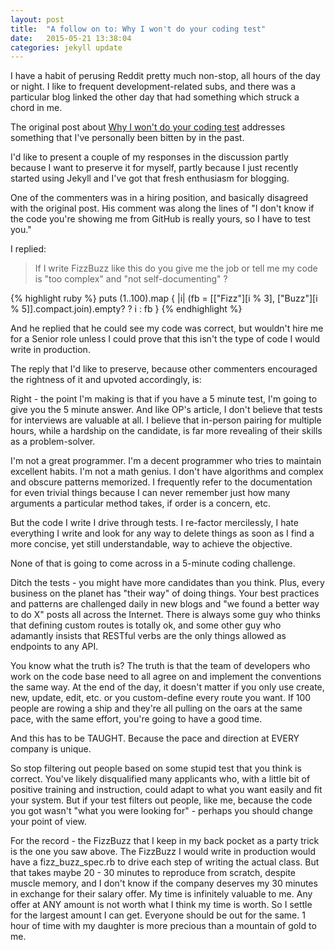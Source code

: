 ```yaml
---
layout: post
title:  "A follow on to: Why I won't do your coding test"
date:   2015-05-21 13:38:04
categories: jekyll update
---
```


I have a habit of perusing Reddit pretty much non-stop, all hours of the day or night.  I like to frequent development-related subs, and there was a particular blog linked the other day that had something which struck a chord in me.

The original post about [Why I won't do your coding test](http://www.developingandstuff.com/2015/05/why-i-dont-do-coding-tests.html) addresses something that I've personally been bitten by in the past.

I'd like to present a couple of my responses in the discussion partly because I want to preserve it for myself, partly because I just recently started using Jekyll and I've got that fresh enthusiasm for blogging.

One of the commenters was in a hiring position, and basically disagreed with the original post.  His comment was along the lines of "I don't know if the code you're showing me from GitHub is really yours, so I have to test you."

I replied:

>If I write FizzBuzz like this do you give me the job or tell me my code is "too complex" and "not self-documenting" ?

{% highlight ruby %}
puts (1..100).map { |i| (fb = [["Fizz"][i % 3], ["Buzz"][i % 5]].compact.join).empty? ? i : fb }
{% endhighlight %}

And he replied that he could see my code was correct, but wouldn't hire me for a Senior role unless I could prove that this isn't the type of code I would write in production.

The reply that I'd like to preserve, because other commenters encouraged the rightness of it and upvoted accordingly, is:

Right - the point I'm making is that if you have a 5 minute test, I'm going to give you the 5 minute answer. And like OP's article, I don't believe that tests for interviews are valuable at all. I believe that in-person pairing for multiple hours, while a hardship on the candidate, is far more revealing of their skills as a problem-solver.

I'm not a great programmer. I'm a decent programmer who tries to maintain excellent habits. I'm not a math genius. I don't have algorithms and complex and obscure patterns memorized. I frequently refer to the documentation for even trivial things because I can never remember just how many arguments a particular method takes, if order is a concern, etc.

But the code I write I drive through tests. I re-factor mercilessly, I hate everything I write and look for any way to delete things as soon as I find a more concise, yet still understandable, way to achieve the objective.

None of that is going to come across in a 5-minute coding challenge.

Ditch the tests - you might have more candidates than you think. Plus, every business on the planet has "their way" of doing things. Your best practices and patterns are challenged daily in new blogs and "we found a better way to do X" posts all across the Internet. There is always some guy who thinks that defining custom routes is totally ok, and some other guy who adamantly insists that RESTful verbs are the only things allowed as endpoints to any API.

You know what the truth is? The truth is that the team of developers who work on the code base need to all agree on and implement the conventions the same way. At the end of the day, it doesn't matter if you only use create, new, update, edit, etc. or you custom-define every route you want. If 100 people are rowing a ship and they're all pulling on the oars at the same pace, with the same effort, you're going to have a good time.

And this has to be TAUGHT. Because the pace and direction at EVERY company is unique.

So stop filtering out people based on some stupid test that you think is correct. You've likely disqualified many applicants who, with a little bit of positive training and instruction, could adapt to what you want easily and fit your system. But if your test filters out people, like me, because the code you got wasn't "what you were looking for" - perhaps you should change your point of view.

For the record - the FizzBuzz that I keep in my back pocket as a party trick is the one you saw above. The FizzBuzz I would write in production would have a fizz_buzz_spec.rb to drive each step of writing the actual class. But that takes maybe 20 - 30 minutes to reproduce from scratch, despite muscle memory, and I don't know if the company deserves my 30 minutes in exchange for their salary offer. My time is infinitely valuable to me. Any offer at ANY amount is not worth what I think my time is worth. So I settle for the largest amount I can get. Everyone should be out for the same. 1 hour of time with my daughter is more precious than a mountain of gold to me.




